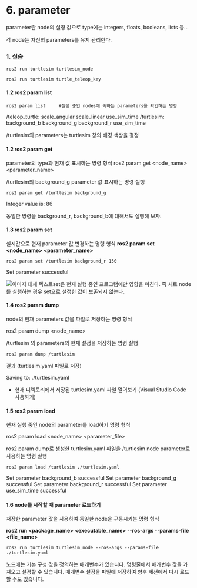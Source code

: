 # 6. parameter



parameter란 node의 설정 값으로 type에는 integers, floats, booleans, lists 등...

각 node는 자신의 parameters를 유지 관리한다.



###  1. 실습

```
ros2 run turtlesim turtlesim_node
```

```
ros2 run turtlesim turtle_teleop_key
```



#### 1.2 ros2 param list

```
ros2 param list     #실행 중인 nodes에 속하는 parameters를 확인하는 명령
```

/teleop_turtle:
  scale_angular
  scale_linear
  use_sim_time
/turtlesim:
  background_b
  background_g
  background_r
  use_sim_time

/turtlesim의 parameters는 turtlesim 창의 배경 색상을 결정



#### 1.2 ros2 param get

parameter의 type과 현재 값 표시하는 명령 형식
ros2 param get <node_name> <parameter_name>

/turtlesim의 background_g parameter 값 표시하는 명령 실행

```
ros2 param get /turtlesim background_g
```

Integer value is: 86

동일한 명령을 background_r, background_b에 대해서도 실행해 보자.



#### 1.3 ros2 param set

실시간으로 현재 parameter 값 변경하는 명령 형식
**ros2 param set <node_name> <parameter_name> <value>**

```
ros2 param set /turtlesim background_r 150
```

Set parameter successful

<img src="/home/firstbot/ROS2/1.CLI%20tools/pic/6_1.png" alt="이미지 대체 텍스트" style="float: left;">

set은 현재 실행 중인 프로그램에만 영향을 미친다. 즉 새로 node를 실행하는 경우 set으로 설정한 값이 보존되지 않는다.



#### 1.4 ros2 param dump

node의 현재 parameters 값을 파일로 저장하는 명령 형식

ros2 param dump <node_name>

/turtlesim 의 parameters의 현재 설정을 저장하는 명령 실행

```
ros2 param dump /turtlesim
```

결과 (turtlesim.yaml 파일로 저장)

Saving to:  ./turtlesim.yaml

- 현재 디렉토리에서 저장된 turtlesim.yaml 파일 열어보기 (Visual Studio Code 사용하기)



#### 1.5 ros2 param load

현재 실행 중인 node의 parameter를 load하기 명령 형식

ros2 param load <node_name> <parameter_file>

ros2 param dump로 생성한 turtlesim.yaml 파일을 /turtlesim node parameter로 사용하는 명령 실행

```
ros2 param load /turtlesim ./turtlesim.yaml
```

Set parameter background_b successful
Set parameter background_g successful
Set parameter background_r successful
Set parameter use_sim_time successful



#### 1.6 node를 시작할 때 parameter 로드하기

저장한 parameter 값을 사용하여 동일한 node을 구동시키는 명령 형식

**ros2 run <package_name> <executable_name> --ros-args --params-file <file_name>**

```
ros2 run turtlesim turtlesim_node --ros-args --params-file ./turtlesim.yaml
```

노드에는 기본 구성 값을 정의하는 매개변수가 있습니다. 명령줄에서 매개변수 값을 가져오고 설정할 수 있습니다. 매개변수 설정을 파일에 저장하여 향후 세션에서 다시 로드할 수도 있습니다.